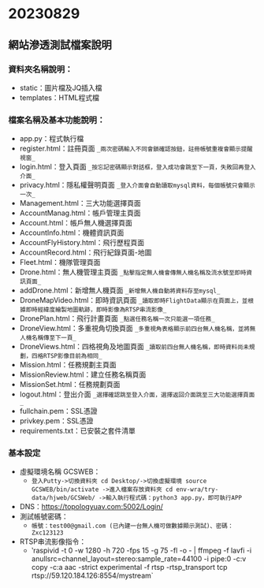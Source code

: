 # 20230829 

## 網站滲透測試檔案說明
### 資料夾名稱說明：
* static：圖片檔及JQ插入檔
* templates：HTML程式檔

### 檔案名稱及基本功能說明：
* app.py：程式執行檔
* register.html：註冊頁面 `_兩次密碼輸入不同會鎖確認按鈕，註冊帳號重複會顯示提醒視窗_`
* login.html：登入頁面 `_按忘記密碼顯示對話框，登入成功會跳至下一頁，失敗回再登入介面_`
* privacy.html：隱私權聲明頁面 `_登入介面會自動讀取mysql資料，每個帳號只會顯示一次_`
* Management.html：三大功能選擇頁面
* AccountManag.html：帳戶管理主頁面
* Account.html：帳戶無人機選擇頁面
* AccountInfo.html：機體資訊頁面
* AccountFlyHistory.html：飛行歷程頁面
* AccountRecord.html：飛行紀錄頁面-地圖
* Fleet.html：機隊管理頁面
* Drone.html：無人機管理主頁面 `_點擊指定無人機會傳無人機名稱及流水號至即時資訊頁面_`
* addDrone.html：新增無人機頁面 `_新增無人機自動將資料存至mysql_`
* DroneMapVideo.html：即時資訊頁面 `_讀取即時FlightData顯示在頁面上，並根據即時經緯度繪製地圖軌跡，即時影像為RTSP串流影像_`
* DronePlan.html：飛行計畫頁面 `_點選任務名稱一次只能選一項任務_`
* DroneView.html：多重視角切換頁面 `_多重視角表格顯示前四台無人機名稱，並將無人機名稱傳至下一頁_`
* DroneViews.html：四格視角及地圖頁面 `_讀取前四台無人機名稱，即時資料尚未規劃，四格RTSP影像目前為相同_`
* Mission.html：任務規劃主頁面
* MissionReview.html：建立任務名稱頁面
* MissionSet.html：任務規劃頁面
* logout.html：登出介面 `_選擇確認跳至登入介面，選擇返回介面跳至三大功能選擇頁面_`
* fullchain.pem：SSL憑證
* privkey.pem：SSL憑證
* requirements.txt：已安裝之套件清單

### 基本設定
* 虛擬環境名稱 GCSWEB：
  * `登入Putty->切換資料夾 cd Desktop/->切換虛擬環境 source GCSWEB/bin/activate ->進入檔案存放資料夾 cd env-wra/try-data/hjweb/GCSWeb/ ->輸入執行程式碼：python3 app.py，即可執行APP`
* DNS：https://topologyuav.com:5002/Login/
* 測試帳號密碼：
  * `帳號：test00@gmail.com (已內建一台無人機可做數據顯示測試)、密碼：Zxc123123`
* RTSP串流影像指令：
  * ‵raspivid -t 0 -w 1280 -h 720 -fps 15 -g 75 -fl -o - | ffmpeg -f lavfi -i anullsrc=channel_layout=stereo:sample_rate=44100 -i pipe:0 -c:v copy -c:a aac -strict experimental -f rtsp -rtsp_transport tcp rtsp://59.120.184.126:8554/mystream`
